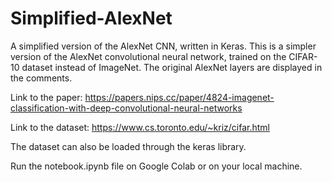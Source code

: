 # Simplified-AlexNet
A simplified version of the AlexNet CNN, written in Keras.
This is a simpler version of the AlexNet convolutional neural network, trained on the CIFAR-10 dataset instead of ImageNet. The original AlexNet layers are displayed in the comments.

Link to the paper: https://papers.nips.cc/paper/4824-imagenet-classification-with-deep-convolutional-neural-networks

Link to the dataset: https://www.cs.toronto.edu/~kriz/cifar.html

The dataset can also be loaded through the keras library. 

Run the notebook.ipynb file on Google Colab or on your local machine.

